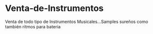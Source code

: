 # Venta-de-Instrumentos
Venta de todo tipo de Instrumentos Musicales...Samples sureños como también ritmos para bateria
